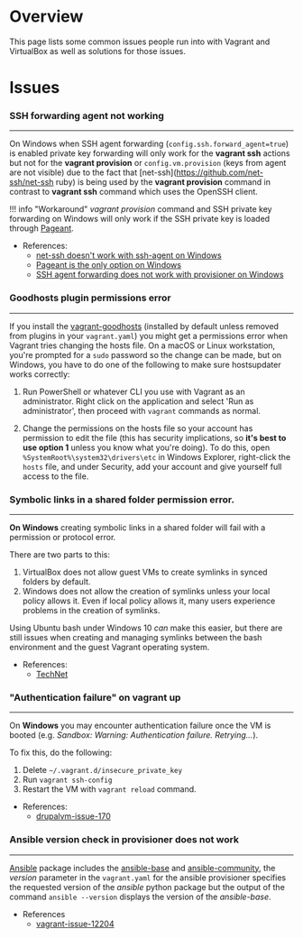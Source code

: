 # Overview

This page lists some common issues people run into with Vagrant and VirtualBox as well as solutions for those issues.

# Issues

### SSH forwarding agent not working
------------------------------------

On Windows when SSH agent forwarding (``config.ssh.forward_agent=true``) is enabled private key forwarding will only work for the **vagrant ssh** actions but not for the **vagrant provision** or ``config.vm.provision`` (keys from agent are not visible) due to the fact that [net-ssh](https://github.com/net-ssh/net-ssh ruby) is being used by the **vagrant provision** command in contrast to **vagrant ssh** command which uses the OpenSSH client.

!!! info "Workaround"
    *vagrant provision* command and SSH private key forwarding on Windows will only work if the SSH private key is loaded through [Pageant](https://www.chiark.greenend.org.uk/~sgtatham/putty/latest.html).

- References:
    - [net-ssh doesn't work with ssh-agent on Windows](https://github.com/net-ssh/net-ssh/issues/754)
    - [Pageant is the only option on Windows](https://github.com/net-ssh/net-ssh/issues/192)
    - [SSH agent forwarding does not work with provisioner on Windows](https://github.com/hashicorp/vagrant/issues/1735)

### Goodhosts plugin permissions error
--------------------------------------

If you install the [vagrant-goodhosts](https://github.com/goodhosts/vagrant) (installed by default unless removed from plugins in your `vagrant.yaml`) you might get a permissions error when Vagrant tries changing the hosts file. On a macOS or Linux workstation, you're prompted for a `sudo` password so the change can be made, but on Windows, you have to do one of the following to make sure hostsupdater works correctly:

1. Run PowerShell or whatever CLI you use with Vagrant as an administrator. Right click on the application and select 'Run as administrator', then proceed with `vagrant` commands as normal.

2. Change the permissions on the hosts file so your account has permission to edit the file (this has security implications, so **it's best to use option 1** unless you know what you're doing). To do this, open `%SystemRoot%\system32\drivers\etc` in Windows Explorer, right-click the `hosts` file, and under Security, add your account and give yourself full access to the file.

### Symbolic links in a shared folder permission error.
-------------------------------------------------------

**On Windows** creating symbolic links in a shared folder will fail with a permission or protocol error.

There are two parts to this:

1. VirtualBox does not allow guest VMs to create symlinks in synced folders by default.
2. Windows does not allow the creation of symlinks unless your local policy allows it. Even if local policy allows it, many users experience problems in the creation of symlinks.

Using Ubuntu bash under Windows 10 *can* make this easier, but there are still issues when creating and managing symlinks between the bash environment and the guest Vagrant operating system.

- References:
    - [TechNet](https://technet.microsoft.com/en-us/library/dn221947%28v=ws.10%29.aspx)

### "Authentication failure" on vagrant up
------------------------------------------

On **Windows** you may encounter authentication failure once the VM is booted (e.g. *Sandbox: Warning: Authentication failure. Retrying...*).

To fix this, do the following:

1. Delete `~/.vagrant.d/insecure_private_key`
2. Run `vagrant ssh-config`
3. Restart the VM with `vagrant reload` command.

- References:
    - [drupalvm-issue-170](https://github.com/geerlingguy/drupal-vm/issues/170)

### Ansible version check in provisioner does not work
------------------------------------------------------

[Ansible](https://pypi.org/project/ansible) package includes the [ansible-base](https://pypi.org/project/ansible-base) and [ansible-community](https://pypi.org/user/ansible-community), the *version* parameter in the ```vagrant.yaml``` for the ansible provisioner specifies the requested version of the *ansible* python package but the output of the command ```ansible --version``` displays the version of the *ansible-base*.

- References
    - [vagrant-issue-12204](https://github.com/hashicorp/vagrant/issues/12204)
